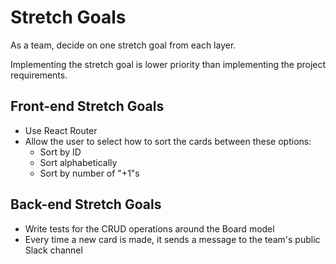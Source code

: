 # Stretch Goals

As a team, decide on one stretch goal from each layer.

Implementing the stretch goal is lower priority than implementing the project requirements.

## Front-end Stretch Goals

- Use React Router
- Allow the user to select how to sort the cards between these options:
    - Sort by ID
    - Sort alphabetically
    - Sort by number of "+1"s

## Back-end Stretch Goals

- Write tests for the CRUD operations around the Board model
- Every time a new card is made, it sends a message to the team's public Slack channel
